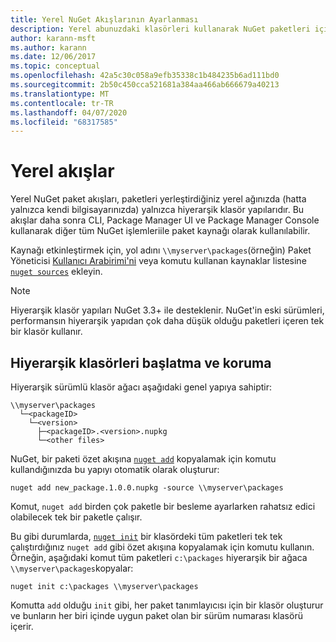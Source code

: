 ```yaml
---
title: Yerel NuGet Akışlarının Ayarlanması
description: Yerel abunuzdaki klasörleri kullanarak NuGet paketleri için yerel bir özet akışı oluşturma
author: karann-msft
ms.author: karann
ms.date: 12/06/2017
ms.topic: conceptual
ms.openlocfilehash: 42a5c30c058a9efb35338c1b484235b6ad111bd0
ms.sourcegitcommit: 2b50c450cca521681a384aa466ab666679a40213
ms.translationtype: MT
ms.contentlocale: tr-TR
ms.lasthandoff: 04/07/2020
ms.locfileid: "68317585"
---
```

# <a name="local-feeds"></a>Yerel akışlar

Yerel NuGet paket akışları, paketleri yerleştirdiğiniz yerel ağınızda (hatta yalnızca kendi bilgisayarınızda) yalnızca hiyerarşik klasör yapılarıdır. Bu akışlar daha sonra CLI, Package Manager UI ve Package Manager Console kullanarak diğer tüm NuGet işlemleriile paket kaynağı olarak kullanılabilir.

Kaynağı etkinleştirmek için, yol adını `\\myserver\packages`(örneğin) Paket Yöneticisi [Kullanıcı Arabirimi'ni](../consume-packages/install-use-packages-visual-studio.md#package-sources) veya komutu kullanan kaynaklar listesine [`nuget sources`](../reference/cli-reference/cli-ref-sources.md) ekleyin.

> [!Note]
> Hiyerarşik klasör yapıları NuGet 3.3+ ile desteklenir. NuGet'in eski sürümleri, performansın hiyerarşik yapıdan çok daha düşük olduğu paketleri içeren tek bir klasör kullanır.

## <a name="initializing-and-maintaining-hierarchical-folders"></a>Hiyerarşik klasörleri başlatma ve koruma

Hiyerarşik sürümlü klasör ağacı aşağıdaki genel yapıya sahiptir:

    \\myserver\packages
      └─<packageID>
        └─<version>
          ├─<packageID>.<version>.nupkg
          └─<other files>

NuGet, bir paketi özet akışına [`nuget add`](../reference/cli-reference/cli-ref-add.md) kopyalamak için komutu kullandığınızda bu yapıyı otomatik olarak oluşturur:

```cli
nuget add new_package.1.0.0.nupkg -source \\myserver\packages
```

Komut, `nuget add` birden çok paketle bir besleme ayarlarken rahatsız edici olabilecek tek bir paketle çalışır.

Bu gibi durumlarda, [`nuget init`](../reference/cli-reference/cli-ref-init.md) bir klasördeki tüm paketleri tek tek çalıştırdığınız `nuget add` gibi özet akışına kopyalamak için komutu kullanın. Örneğin, aşağıdaki komut tüm paketleri `c:\packages` hiyerarşik bir ağaca `\\myserver\packages`kopyalar:

```cli
nuget init c:\packages \\myserver\packages
```

Komutta `add` olduğu `init` gibi, her paket tanımlayıcısı için bir klasör oluşturur ve bunların her biri içinde uygun paket olan bir sürüm numarası klasörü içerir.
